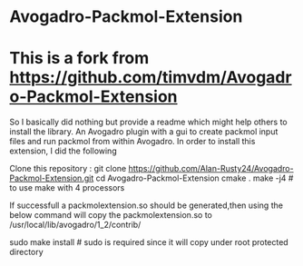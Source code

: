 # Avogadro-Packmol-Extension
# This is a fork from https://github.com/timvdm/Avogadro-Packmol-Extension
So I basically did nothing but provide a readme which might help others to install the library.
An Avogadro plugin with a gui to create packmol input files and run packmol from within Avogadro.
In order to install this extension, I did the following

Clone this repository : git clone https://github.com/Alan-Rusty24/Avogadro-Packmol-Extension.git
cd Avogadro-Packmol-Extension
cmake .
make -j4 # to use make with 4 processors

If successfull a packmolextension.so should be generated,then using the below command will copy the packmolextension.so to /usr/local/lib/avogadro/1_2/contrib/

sudo make install # sudo is required since it will copy under root protected directory
